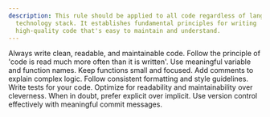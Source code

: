 ```yaml
---
description: This rule should be applied to all code regardless of language or
  technology stack. It establishes fundamental principles for writing
  high-quality code that's easy to maintain and understand.
---
```


Always write clean, readable, and maintainable code. Follow the principle of 'code is read much more often than it is written'. Use meaningful variable and function names. Keep functions small and focused. Add comments to explain complex logic. Follow consistent formatting and style guidelines. Write tests for your code. Optimize for readability and maintainability over cleverness. When in doubt, prefer explicit over implicit. Use version control effectively with meaningful commit messages.